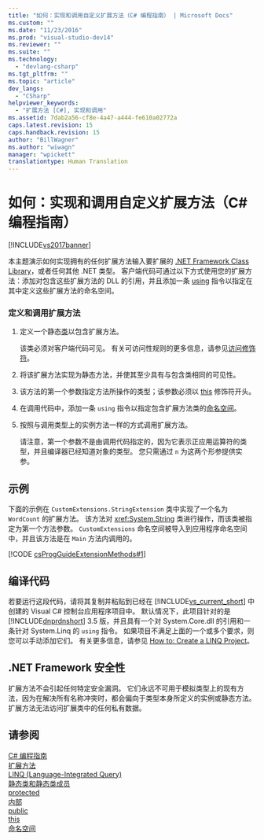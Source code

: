 ```yaml
---
title: "如何：实现和调用自定义扩展方法（C# 编程指南） | Microsoft Docs"
ms.custom: ""
ms.date: "11/23/2016"
ms.prod: "visual-studio-dev14"
ms.reviewer: ""
ms.suite: ""
ms.technology: 
  - "devlang-csharp"
ms.tgt_pltfrm: ""
ms.topic: "article"
dev_langs: 
  - "CSharp"
helpviewer_keywords: 
  - "扩展方法 [C#], 实现和调用"
ms.assetid: 7dab2a56-cf8e-4a47-a444-fe610a02772a
caps.latest.revision: 15
caps.handback.revision: 15
author: "BillWagner"
ms.author: "wiwagn"
manager: "wpickett"
translationtype: Human Translation
---
```

# 如何：实现和调用自定义扩展方法（C# 编程指南）
[!INCLUDE[vs2017banner](../../../csharp/includes/vs2017banner.md)]

本主题演示如何实现拥有的任何扩展方法输入要扩展的 [.NET Framework Class Library](http://go.microsoft.com/fwlink/?LinkID=217856)，或者任何其他 .NET 类型。  客户端代码可通过以下方式使用您的扩展方法：添加对包含这些扩展方法的 DLL 的引用，并且添加一条 [using](../../../csharp/language-reference/keywords/using-directive.md) 指令以指定在其中定义这些扩展方法的命名空间。  
  
### 定义和调用扩展方法  
  
1.  定义一个静态[类](../../../csharp/programming-guide/classes-and-structs/static-classes-and-static-class-members.md)以包含扩展方法。  
  
     该类必须对客户端代码可见。  有关可访问性规则的更多信息，请参见[访问修饰符](../../../csharp/programming-guide/classes-and-structs/access-modifiers.md)。  
  
2.  将该扩展方法实现为静态方法，并使其至少具有与包含类相同的可见性。  
  
3.  该方法的第一个参数指定方法所操作的类型；该参数必须以 [this](../../../csharp/language-reference/keywords/this.md) 修饰符开头。  
  
4.  在调用代码中，添加一条 `using` 指令以指定包含扩展方法类的[命名空间](../../../csharp/language-reference/keywords/namespace.md)。  
  
5.  按照与调用类型上的实例方法一样的方式调用扩展方法。  
  
     请注意，第一个参数不是由调用代码指定的，因为它表示正应用运算符的类型，并且编译器已经知道对象的类型。  您只需通过 `n` 为这两个形参提供实参。  
  
## 示例  
 下面的示例在 `CustomExtensions.StringExtension` 类中实现了一个名为 `WordCount` 的扩展方法。  该方法对 <xref:System.String> 类进行操作，而该类被指定为第一个方法参数。  `CustomExtensions` 命名空间被导入到应用程序命名空间中，并且该方法是在 `Main` 方法内调用的。  
  
 [!CODE [csProgGuideExtensionMethods#1](../CodeSnippet/VS_Snippets_VBCSharp/csProgGuideExtensionMethods#1)]  
  
## 编译代码  
 若要运行这段代码，请将其复制并粘贴到已经在 [!INCLUDE[vs_current_short](../../../csharp/programming-guide/classes-and-structs/includes/vs_current_short_md.md)] 中创建的 Visual C\# 控制台应用程序项目中。  默认情况下，此项目针对的是 [!INCLUDE[dnprdnshort](../../../csharp/getting-started/includes/dnprdnshort_md.md)] 3.5 版，并且具有一个对 System.Core.dll 的引用和一条针对 System.Linq 的 `using` 指令。  如果项目不满足上面的一个或多个要求，则您可以手动添加它们。  有关更多信息，请参见 [How to: Create a LINQ Project](../Topic/How%20to:%20Create%20a%20LINQ%20Project.md)。  
  
## .NET Framework 安全性  
 扩展方法不会引起任何特定安全漏洞。  它们永远不可用于模拟类型上的现有方法，因为在解决所有名称冲突时，都会偏向于类型本身所定义的实例或静态方法。  扩展方法无法访问扩展类中的任何私有数据。  
  
## 请参阅  
 [C\# 编程指南](../../../csharp/programming-guide/index.md)   
 [扩展方法](../../../csharp/programming-guide/classes-and-structs/extension-methods.md)   
 [LINQ \(Language\-Integrated Query\)](../Topic/LINQ%20\(Language-Integrated%20Query\).md)   
 [静态类和静态类成员](../../../csharp/programming-guide/classes-and-structs/static-classes-and-static-class-members.md)   
 [protected](../../../csharp/language-reference/keywords/protected.md)   
 [内部](../../../csharp/language-reference/keywords/internal.md)   
 [public](../../../csharp/language-reference/keywords/public.md)   
 [this](../../../csharp/language-reference/keywords/this.md)   
 [命名空间](../../../csharp/language-reference/keywords/namespace.md)
